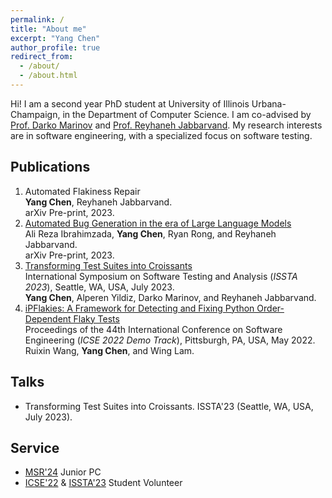 ```yaml
---
permalink: /
title: "About me"
excerpt: "Yang Chen"
author_profile: true
redirect_from: 
  - /about/
  - /about.html
---
```

Hi! I am a second year PhD student at University of Illinois Urbana-Champaign, in the Department of Computer Science. I am co-advised by [Prof. Darko Marinov](https://mir.cs.illinois.edu/marinov/) and [Prof. Reyhaneh Jabbarvand](https://reyhaneh.cs.illinois.edu). My research interests are in software engineering, with a specialized focus on software testing.

Publications
-----
1. Automated Flakiness Repair  
**Yang Chen**, Reyhaneh Jabbarvand.  
arXiv Pre-print, 2023. 
2. [Automated Bug Generation in the era of Large Language Models](https://arxiv.org/abs/2310.02407)  
Ali Reza Ibrahimzada, **Yang Chen**, Ryan Rong, and Reyhaneh Jabbarvand.   
arXiv Pre-print, 2023.  
3. [Transforming Test Suites into Croissants](../files/ChenETAL23Croissants.pdf)  
International Symposium on Software Testing and Analysis (*ISSTA 2023*), Seattle, WA, USA, July 2023.  
**Yang Chen**, Alperen Yildiz, Darko Marinov, and Reyhaneh Jabbarvand.  
4. [iPFlakies: A Framework for Detecting and Fixing Python Order-Dependent Flaky Tests](../files/WangETAL22iPFlakies.pdf)  
Proceedings of the 44th International Conference on Software Engineering (*ICSE 2022 Demo Track*), Pittsburgh, PA, USA, May 2022.  
Ruixin Wang, **Yang Chen**, and Wing Lam.

Talks
-----
- Transforming Test Suites into Croissants. ISSTA'23 (Seattle, WA, USA, July 2023).

Service
-----
- [MSR'24](https://2024.msrconf.org) Junior PC
- [ICSE'22](https://conf.researchr.org/home/icse-2022) & [ISSTA'23](https://conf.researchr.org/home/issta-2023) Student Volunteer